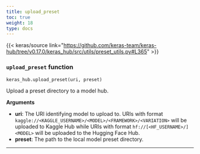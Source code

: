 ```yaml
---
title: upload_preset
toc: true
weight: 18
type: docs
---
```


{{< keras/source link="https://github.com/keras-team/keras-hub/tree/v0.17.0/keras_hub/src/utils/preset_utils.py#L365" >}}

### `upload_preset` function

`keras_hub.upload_preset(uri, preset)`

Upload a preset directory to a model hub.

**Arguments**

- **uri**: The URI identifying model to upload to. URIs with format `kaggle://<KAGGLE_USERNAME>/<MODEL>/<FRAMEWORK>/<VARIATION>` will be uploaded to Kaggle Hub while URIs with format `hf://[<HF_USERNAME>/]<MODEL>` will be uploaded to the Hugging Face Hub.
- **preset**: The path to the local model preset directory.

---
